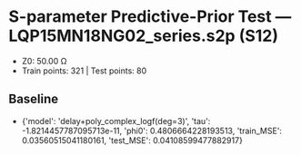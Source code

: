 # S-parameter Predictive-Prior Test — LQP15MN18NG02_series.s2p (S12)
- Z0: 50.00 Ω
- Train points: 321  |  Test points: 80

## Baseline
- {'model': 'delay+poly_complex_logf(deg=3)', 'tau': -1.8214457787095713e-11, 'phi0': 0.4806664228193513, 'train_MSE': 0.03560515041180161, 'test_MSE': 0.04108599477882917}